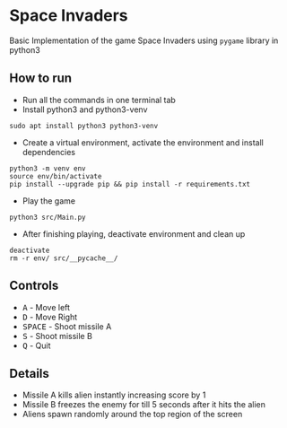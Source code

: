 # Space Invaders

Basic Implementation of the game Space Invaders using `pygame` library in python3

## How to run
* Run all the commands in one terminal tab
* Install python3 and python3-venv
```console
sudo apt install python3 python3-venv
```
* Create a virtual environment, activate the environment and install dependencies
```console
python3 -m venv env
source env/bin/activate
pip install --upgrade pip && pip install -r requirements.txt
```
* Play the game
```console
python3 src/Main.py
```
* After finishing playing, deactivate environment and clean up
```console
deactivate
rm -r env/ src/__pycache__/
```

## Controls
* <kbd>A</kbd> - Move left
* <kbd>D</kbd> - Move Right
* <kbd>SPACE</kbd> - Shoot missile A
* <kbd>S</kbd> - Shoot missile B
* <kbd>Q</kbd> - Quit

## Details
* Missile A kills alien instantly increasing score by 1
* Missile B freezes the enemy for till 5 seconds after it hits the alien
* Aliens spawn randomly around the top region of the screen
